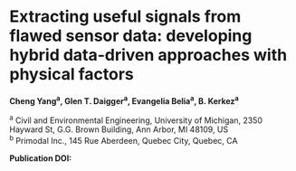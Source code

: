 # Extracting useful signals from flawed sensor data: developing hybrid data-driven approaches with physical factors

**Cheng Yang<sup>a</sup>, Glen T. Daigger<sup>a</sup>, Evangelia Belia<sup>a</sup>, B. Kerkez<sup>a</sup>**

<sup>a</sup> Civil and Environmental Engineering, University of Michigan, 2350 Hayward St, G.G. Brown Building, Ann Arbor, MI 48109, US  
<sup>b</sup> Primodal Inc., 145 Rue Aberdeen, Quebec City, Quebec, CA 

**Publication DOI:** 
